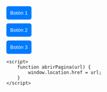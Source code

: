 <!DOCTYPE html>
<html lang="en">
<head>
    <meta charset="UTF-8">
    <meta name="viewport" content="width=device-width, initial-scale=1.0">
    <title>Página con Botones</title>
    <style>
        .boton {
            display: block;
            margin-bottom: 10px;
            padding: 10px;
            background-color: #007bff;
            color: #fff;
            text-align: left;
            border: none;
            border-radius: 5px;
            cursor: pointer;
        }
        .boton:hover {
            background-color: #0056b3;
        }
    </style>
</head>
<body>
    <div>
        <button class="boton" onclick="abrirPagina('pagina1.html')">Botón 1</button>
        <button class="boton" onclick="abrirPagina('pagina2.html')">Botón 2</button>
        <button class="boton" onclick="abrirPagina('pagina3.html')">Botón 3</button>
    </div>

    <script>
        function abrirPagina(url) {
            window.location.href = url;
        }
    </script>
</body>
</html>


